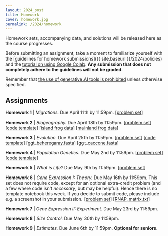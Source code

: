 ```yaml
---
layout: 2024_post
title: Homework
cover: homework.jpg
permalink: /2024/homework
---
```


Homework sets, accompanying data, and solutions will be released here as the course progresses.

Before submitting an assignment, take a moment to familiarize yourself with the [guidelines for homework submissions]({{ site.baseurl }}/2024/policies) and the [tutorial on using Google Colab](https://colab.research.google.com/drive/1fq_HaiuYb1L18uGcoA3eGs6taiUafR-6?usp=sharing). **Any submission that does not completely adhere to the guidelines will not be graded.**

Remember that [the use of generative AI tools is prohibited](https://bi1.caltech.edu/2024/policies) unless otherwise specified.

## Assignments

**Homework 1** \| *Migrations.* Due April 11th by 11:59pm.
[[problem set](https://www.dropbox.com/scl/fi/pglst9eeue26ulf3bjf6t/hw1_migrations_PROBLEMS.pdf?rlkey=33gl872qkdgoiyu9jj7l6d0kk&dl=0)]

**Homework 2** \| *Biogeography.* Due April 18th by 11:59pm.
[[problem set](https://www.dropbox.com/scl/fi/ne55gistfls0zhpaxt4fe/hw2_biogeography_PROBLEMS.pdf?rlkey=irneicn3sbiq240hwad4rqv2r&dl=0)]
[[code template](https://colab.research.google.com/drive/11lmLRkptBAO6S09NvbB096zDo19E5TqW?usp=sharing)]
[[island frog data](http://rpdata.caltech.edu/courses/bi1_2023/homework/wk2_biogeography/frogs_st.txt)]
[[mainland frog data](http://rpdata.caltech.edu/courses/bi1_2023/homework/wk2_biogeography/frogs_africa.txt)]

**Homework 3** \| *Evolution.* Due April 25th by 11:59pm.
[[problem set](https://www.dropbox.com/scl/fi/4ixu9ue0dlik4ua41qgcf/hw3_deeptime_PROBLEMS.pdf?rlkey=3q7btesaa1fpniz7ot93wb7bt&st=ivij8jh4&dl=0)]
[[code template](https://colab.research.google.com/drive/1qkfwXfMWgyejetTpttHH4SuDjZvV4BgT?usp=sharing)]
[[ggt_beheregaray.fasta](http://rpdata.caltech.edu/courses/bi1_2023/homework/wk3_deeptime/ggt_beheregaray.fasta)]
[[ggt_caccone.fasta](http://rpdata.caltech.edu/courses/bi1_2023/homework/wk3_deeptime/ggt_caccone.fasta)]

**Homework 4** \| *Population Genetics.* Due May 2nd by 11:59pm. 
[[problem set](https://www.dropbox.com/scl/fi/mpo7w9y2jwh81rla236ui/hw4_popgen_PROBLEMS.pdf?rlkey=4cu4na83v37wrh6jfd6iwdm3p&st=7qsvhe56&dl=0)]
[[code template](https://colab.research.google.com/drive/1T0LKSH2DK-ybWtXUVQoeMqTU3R5PmaC3?usp=sharing)]

**Homework 5** \| *What is Life?* Due May 9th by 11:59pm.
[[problem set](https://www.dropbox.com/scl/fi/zfx5g3ppu34pl3t7q8qdz/hw5_build_cell_PROBLEMS.pdf?rlkey=4njzon3nkzcj6o7xvadlnfinu&st=xnf8paty&dl=0)]

**Homework 6** \| *Gene Expression I: Theory.* Due May 16th by 11:59pm. This set does not require code, except for an optional extra-credit problem (and a few where code isn't *necessary*, but may be helpful). Hence there is no template notebook this week. If you decide to submit code, please include e.g. a screenshot in your submission.
[[problem set](https://www.dropbox.com/scl/fi/mhq2avmf5kuhqw1f4kuip/wk6_thermodynamic_models_PROBLEMS.pdf?rlkey=b3df00y2o47pj8akxtfwvtelk&st=13ku4grz&dl=0)]
[[RNAP_matrix.txt](http://rpdata.caltech.edu/courses/bi1_2023/data/RNAP_matrix.txt)]

**Homework 7** \| *Gene Expression II: Experiment.* Due May 23rd by 11:59pm.

**Homework 8** \| *Size Control.* Due May 30th by 11:59pm.

**Homework 9** \| *Estimates.* Due June 6th by 11:59pm. **Optional for seniors.** 
